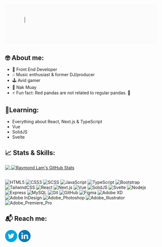 <img src="https://github.com/R4YLx/R4YLx/blob/main/raymond-lam-hello.gif"/>

## 🤓 About me:
- 🌱 Front End Developer
- 🎶 Music enthusiast & former DJ/producer
- 🕹 Avid gamer
- 🥊 Nak Muay
- ⚡ Fun fact: Red pandas are not related to regular pandas. 🐼

## 📖Learning:
- Everything about React, Next.js & TypeScript
- Vue
- SolidJS
- Svelte

<!--
**R4YLx/R4YLx** is a ✨ _special_ ✨ repository because its `README.md` (this file) appears on your GitHub profile.

Here are some ideas to get you started:

- 🔭 I’m currently working on ...
- 🌱 I’m currently learning ...
- 👯 I’m looking to collaborate on ...
- 🤔 I’m looking for help with ...
- 💬 Ask me about ...
- 📫 How to reach me: ...
- 😄 Pronouns: ...
- ⚡ Fun fact: ...
-->

## 📈 Stats & Skills:

<a href="https://github.com/R4YLx">
  <img align="center" src="https://github-readme-stats.vercel.app/api/top-langs/?username=R4YLx&title_color=ffffff&line_height=32&text_color=c9cacc&icon_color=2bbc8a&bg_color=1d1f21&langs_count=4" />
</a>
<a href="https://github.com/R4YLx">
  <img align="center" src="https://github-readme-stats.vercel.app/api?username=R4YLx&show_icons=true&line_height=33&count_private=true&title_color=ffffff&text_color=c9cacc&icon_color=FF4797&bg_color=1d1f21" alt="Raymond Lam's GitHub Stats" />
</a>

<br>
<br>

![HTML5](https://img.shields.io/badge/-HTML5-1d1f21?style=for-the-badge&logo=html5&logoColor=E34F26)
![CSS3](https://img.shields.io/badge/-CSS3-1d1f21?style=for-the-badge&logo=css3&logoColor=1572B6)
![SCSS](https://img.shields.io/badge/-SCSS-1d1f21?style=for-the-badge&logo=sass&logoColor=CC6699)
![JavaScript](https://img.shields.io/badge/-JavaScript-1d1f21?style=for-the-badge&logo=javascript)
![TypeScript](https://img.shields.io/badge/-TypeScript-1d1f21?style=for-the-badge&logo=typescript)
![Bootstrap](https://img.shields.io/badge/-Bootstrap-1d1f21?style=for-the-badge&logo=bootstrap&logoColor=563D7C)
![TailwindCSS](https://img.shields.io/badge/-TailwindCSS-1d1f21?style=for-the-badge&logo=tailwindcss&logoColor=563D7C)
![React](https://img.shields.io/badge/-React-1d1f21?style=for-the-badge&logo=react)
![Next.js](https://img.shields.io/badge/-Next.js-1d1f21?style=for-the-badge&logo=next.js)
![Vue](https://img.shields.io/badge/-Vue-1d1f21?style=for-the-badge&logo=vue.js)
![SolidJS](https://img.shields.io/badge/-SolidJS-1d1f21?style=for-the-badge&logo=solid)
![Svelte](https://img.shields.io/badge/-Svelte-1d1f21?style=for-the-badge&logo=svelte)
![Nodejs](https://img.shields.io/badge/-Node.js-1d1f21?style=for-the-badge&logo=node.js)
![Express](https://img.shields.io/badge/-Express-1d1f21?style=for-the-badge&logo=express)
![MySQL](https://img.shields.io/badge/-MySQL-1d1f21?style=for-the-badge&logo=mysql)
![Git](https://img.shields.io/badge/-Git-1d1f21?style=for-the-badge&logo=git)
![GitHub](https://img.shields.io/badge/-GitHub-1d1f21?style=for-the-badge&logo=github)
![Figma](https://img.shields.io/badge/-Figma-1d1f21?style=for-the-badge&logo=figma)
![Adobe XD](https://img.shields.io/badge/-Adobe_XD-1d1f21?style=for-the-badge&logo=adobexd)
![Adobe InDesign](https://img.shields.io/badge/-Adobe_InDesign-1d1f21?style=for-the-badge&logo=adobeindesign)
![Adobe_Photoshop](https://img.shields.io/badge/-Adobe_Photoshop-1d1f21?style=for-the-badge&logo=adobephotoshop)
![Adobe_Illustrator](https://img.shields.io/badge/-Adobe_Illustrator-1d1f21?style=for-the-badge&logo=adobeillustrator)
![Adobe_Premiere_Pro](https://img.shields.io/badge/-Adobe_Premiere_Pro-1d1f21?style=for-the-badge&logo=adobepremierepro)

## 📬 Reach me:

[<img src="https://github.com/R4YLx/R4YLx/blob/main/twitter-icon.png" height="40em" align="center"/>](https://twitter.com/R4YL_x)
[<img src="https://github.com/R4YLx/R4YLx/blob/main/li-icon.png" height="40em" align="center" />](https://www.linkedin.com/in/raymondlam-dev/)
